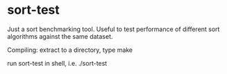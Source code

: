# sort-test
Just a sort benchmarking tool.
Useful to test performance of different sort algorithms against the same dataset.

Compiling: 
extract to a directory, type make

run sort-test in shell, i.e. ./sort-test
